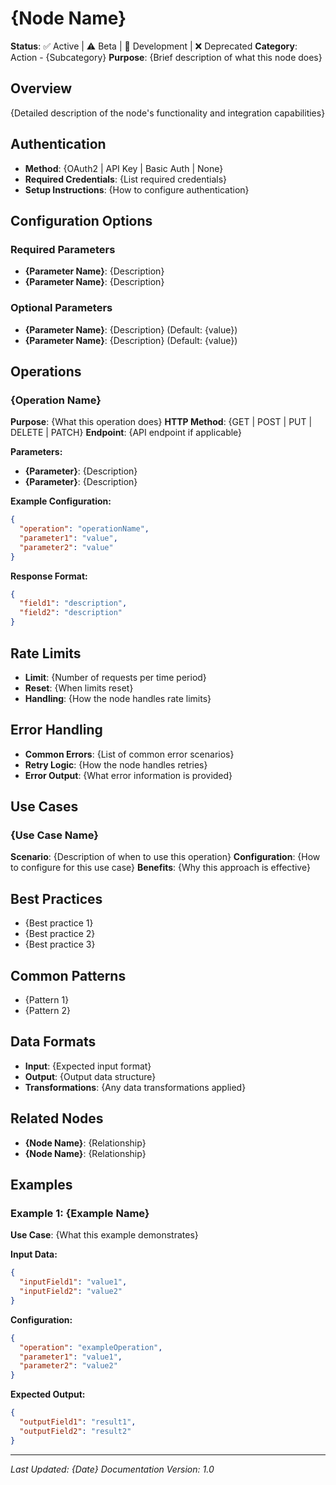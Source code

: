 # {Node Name}

**Status**: ✅ Active | ⚠️ Beta | 🚧 Development | ❌ Deprecated
**Category**: Action - {Subcategory}
**Purpose**: {Brief description of what this node does}

## Overview
{Detailed description of the node's functionality and integration capabilities}

## Authentication
- **Method**: {OAuth2 | API Key | Basic Auth | None}
- **Required Credentials**: {List required credentials}
- **Setup Instructions**: {How to configure authentication}

## Configuration Options

### Required Parameters
- **{Parameter Name}**: {Description}
- **{Parameter Name}**: {Description}

### Optional Parameters
- **{Parameter Name}**: {Description} (Default: {value})
- **{Parameter Name}**: {Description} (Default: {value})

## Operations

### {Operation Name}
**Purpose**: {What this operation does}
**HTTP Method**: {GET | POST | PUT | DELETE | PATCH}
**Endpoint**: {API endpoint if applicable}

**Parameters:**
- **{Parameter}**: {Description}
- **{Parameter}**: {Description}

**Example Configuration:**
```json
{
  "operation": "operationName",
  "parameter1": "value",
  "parameter2": "value"
}
```

**Response Format:**
```json
{
  "field1": "description",
  "field2": "description"
}
```

## Rate Limits
- **Limit**: {Number of requests per time period}
- **Reset**: {When limits reset}
- **Handling**: {How the node handles rate limits}

## Error Handling
- **Common Errors**: {List of common error scenarios}
- **Retry Logic**: {How the node handles retries}
- **Error Output**: {What error information is provided}

## Use Cases

### {Use Case Name}
**Scenario**: {Description of when to use this operation}
**Configuration**: {How to configure for this use case}
**Benefits**: {Why this approach is effective}

## Best Practices
- {Best practice 1}
- {Best practice 2}
- {Best practice 3}

## Common Patterns
- {Pattern 1}
- {Pattern 2}

## Data Formats
- **Input**: {Expected input format}
- **Output**: {Output data structure}
- **Transformations**: {Any data transformations applied}

## Related Nodes
- **{Node Name}**: {Relationship}
- **{Node Name}**: {Relationship}

## Examples

### Example 1: {Example Name}
**Use Case**: {What this example demonstrates}

**Input Data:**
```json
{
  "inputField1": "value1",
  "inputField2": "value2"
}
```

**Configuration:**
```json
{
  "operation": "exampleOperation",
  "parameter1": "value1",
  "parameter2": "value2"
}
```

**Expected Output:**
```json
{
  "outputField1": "result1",
  "outputField2": "result2"
}
```

---

*Last Updated: {Date}*
*Documentation Version: 1.0*
